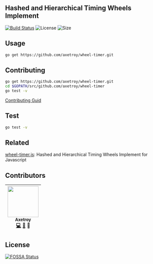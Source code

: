 ## Hashed and Hierarchical Timing Wheels Implement

[![Build Status](https://travis-ci.org/axetroy/wheel-timer.svg?branch=master)](https://travis-ci.org/axetroy/wheel-timer)
![License](https://img.shields.io/badge/license-Apache-green.svg)
![Size](https://github-size-badge.herokuapp.com/gpmer/gpm.js.svg)

## Usage

```bash
go get https://github.com/axetroy/wheel-timer.git
```

## Contributing

```bash
go get https://github.com/axetroy/wheel-timer.git
cd $GOPATH/src/github.com/axetroy/wheel-timer
go test -v
```

[Contributing Guid](https://github.com/axetroy/Github/blob/master/CONTRIBUTING.md)

## Test

```bash
go test -v
```

## Related

[wheel-timer.js](https://github.com/axetroy/wheel-timer.js): Hashed and Hierarchical Timing Wheels Implement for Javascript

## Contributors

<!-- ALL-CONTRIBUTORS-LIST:START - Do not remove or modify this section -->
| [<img src="https://avatars1.githubusercontent.com/u/9758711?v=3" width="100px;"/><br /><sub>Axetroy</sub>](http://axetroy.github.io)<br />[💻](https://github.com/axetroyanti-redirect/wheel-timer/commits?author=axetroy) [🐛](https://github.com/axetroy/wheel-timer/issues?q=author%3Aaxetroy) 🎨 |
| :---: |
<!-- ALL-CONTRIBUTORS-LIST:END -->

## License

[![FOSSA Status](https://app.fossa.io/api/projects/git%2Bgithub.com%2Faxetroy%2Fwheel-timer.svg?type=large)](https://app.fossa.io/projects/git%2Bgithub.com%2Faxetroy%2Fwheel-timer?ref=badge_large)